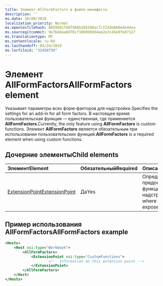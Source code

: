```yaml
---
title: Элемент AllFormFactors в файле манифеста
description: ''
ms.date: 10/09/2018
localization_priority: Normal
ms.openlocfilehash: 8059501f88f966b285398ac7cf243e6b0e4e44ea
ms.sourcegitcommit: 9e7b4daa8d76c710b9d9dd4ae2e3c45e8fe07127
ms.translationtype: MT
ms.contentlocale: ru-RU
ms.lasthandoff: 04/24/2019
ms.locfileid: "32450739"
---
```

# <a name="allformfactors-element"></a><span data-ttu-id="d8411-102">Элемент AllFormFactors</span><span class="sxs-lookup"><span data-stu-id="d8411-102">AllFormFactors element</span></span>

<span data-ttu-id="d8411-103">Указывает параметры всех форм-факторов для надстройки.</span><span class="sxs-lookup"><span data-stu-id="d8411-103">Specifies the settings for an add-in for all form factors.</span></span> <span data-ttu-id="d8411-104">В настоящее время пользовательская функция — единственная, где применяется **AllFormFactors**.</span><span class="sxs-lookup"><span data-stu-id="d8411-104">Currently, the only feature using **AllFormFactors** is custom functions.</span></span> <span data-ttu-id="d8411-105">Элемент **AllFormFactors** является обязательным при использовании пользовательских функций.</span><span class="sxs-lookup"><span data-stu-id="d8411-105">**AllFormFactors** is a required element when using custom functions.</span></span>

## <a name="child-elements"></a><span data-ttu-id="d8411-106">Дочерние элементы</span><span class="sxs-lookup"><span data-stu-id="d8411-106">Child elements</span></span>

|  <span data-ttu-id="d8411-107">Элемент</span><span class="sxs-lookup"><span data-stu-id="d8411-107">Element</span></span> |  <span data-ttu-id="d8411-108">Обязательный</span><span class="sxs-lookup"><span data-stu-id="d8411-108">Required</span></span>  |  <span data-ttu-id="d8411-109">Описание</span><span class="sxs-lookup"><span data-stu-id="d8411-109">Description</span></span>  |
|:-----|:-----|:-----|
|  [<span data-ttu-id="d8411-110">ExtensionPoint</span><span class="sxs-lookup"><span data-stu-id="d8411-110">ExtensionPoint</span></span>](extensionpoint.md) |  <span data-ttu-id="d8411-111">Да</span><span class="sxs-lookup"><span data-stu-id="d8411-111">Yes</span></span> |  <span data-ttu-id="d8411-112">Определяет, где предоставляются функции надстройки.</span><span class="sxs-lookup"><span data-stu-id="d8411-112">Defines where an add-in exposes functionality.</span></span> |

## <a name="allformfactors-example"></a><span data-ttu-id="d8411-113">Пример использования AllFormFactors</span><span class="sxs-lookup"><span data-stu-id="d8411-113">AllFormFactors example</span></span>

```xml
<Hosts>
    <Host xsi:type="Workbook">
        <AllFormFactors>
            <ExtensionPoint xsi:type="CustomFunctions">
                    <!-- Information on this extension point -->
            </ExtensionPoint>
        </AllFormFactors>
    </Host>
</Hosts>
```
